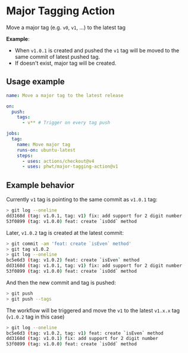 # Major Tagging Action

Move a major tag (e.g. `v0`, `v1`, ...) to the latest tag

**Example**:

- When `v1.0.1` is created and pushed the `v1` tag will be moved to the same commit of latest pushed tag.
- If doesn't exist, major tag will be created.

## Usage example

```yml
name: Move a major tag to the latest release

on:
  push:
    tags:
      - v** # Trigger on every tag push

jobs:
  tag:
    name: Move major tag
    runs-on: ubuntu-latest
    steps:
      - uses: actions/checkout@v4
      - uses: phwt/major-tagging-action@v1
```

## Example behavior

Currently `v1` tag is pointing to the same commit as `v1.0.1` tag:

```bash
> git log --oneline
dd3168d (tag: v1.0.1, tag: v1) fix: add support for 2 digit number
53f0899 (tag: v1.0.0) feat: create `isOdd` method
```

Later, `v1.0.2` tag is created at the latest commit:

```bash
> git commit -am 'feat: create `isEven` method'
> git tag v1.0.2
> git log --oneline
bc5e6d3 (tag: v1.0.2) feat: create `isEven` method
dd3168d (tag: v1.0.1, tag: v1) fix: add support for 2 digit number
53f0899 (tag: v1.0.0) feat: create `isOdd` method
```

And then the new commit and tag is pushed:

```bash
> git push
> git push --tags
```

The workflow will be triggered and move the `v1` to the latest `v1.x.x` tag (`v1.0.2` tag in this case)

```bash
> git log --oneline
bc5e6d3 (tag: v1.0.2, tag: v1) feat: create `isEven` method
dd3168d (tag: v1.0.1) fix: add support for 2 digit number
53f0899 (tag: v1.0.0) feat: create `isOdd` method
```
